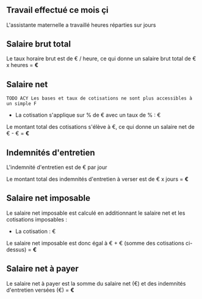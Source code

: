 # <F s="${rootSubject}" p="a pour nom" />

## Travail effectué ce mois çi

L'assistante maternelle a travaillé <F s="${rootSubject}" p="a pour nombre d'heures travaillées" editable=true ></F> heures
réparties sur <F s="${rootSubject}" p="a pour nombre de jours travaillés" editable=true></F> jours

## Salaire brut total

Le taux horaire brut est de <F s="${rootSubject}" p="a pour taux horaire brut" editable=true></F>€ / heure, ce qui donne un salaire brut total de <F s="${rootSubject}" p="a pour taux horaire brut"></F>€ x <F s="${rootSubject}" p="a pour nombre d'heures travaillées"></F> heures = **<F s="${rootSubject}" p="a pour salaire brut (formatté)"></F>€**

## Salaire net

```
TODO ACY Les bases et taux de cotisations ne sont plus accessibles à un simple F
```

<MF s="une paie" p="est sujette à"  >

- La cotisation **<F s="${o}" p="a pour nom"></F>** s'applique sur <F s="${o}" p="a pour base"></F>% de <F s="${rootSubject}" p="a pour salaire brut (formatté)"></F>€ avec un taux de <F s="${o}" p="a pour taux"></F>% : <F s="${rootSubject}" p="${o} (formatté)"></F>€

</MF>

Le montant total des cotisations s'élève à <F s="${rootSubject}" p="est sujette à un total de cotisation de (formatté)"></F>€, ce qui donne un salaire net de <F s="${rootSubject}" p="a pour salaire brut"></F>€ - <F s="${rootSubject}" p="est sujette à un total de cotisation de (formatté)"></F>€ = **<F s="${rootSubject}" p="a pour salaire net (formatté)"></F>€**

## Indemnités d'entretien

L'indemnité d'entretien est de <F s="${rootSubject}" p="a pour indemnité journalière d'entretien" editable=true ></F>€ par jour

Le montant total des indemnités d'entretien à verser est de <F s="${rootSubject}" p="a pour indemnité journalière d'entretien"></F>€ x <F s="${rootSubject}" p="a pour nombre de jours travaillés"></F> jours = **<F s="${rootSubject}" p="a pour montant total d'indemnité d'entretien (formatté)"></F>€**

## Salaire net imposable

Le salaire net imposable est calculé en additionnant le salaire net et les cotisations imposables :

<MF s="une paie" p="est imposable sur" >

- La cotisation **<F s="${o}" p="a pour nom"></F>** : <F s="${rootSubject}" p="${o} (formatté)"></F>€

</MF>

Le salaire net imposable est donc égal à <F s="${rootSubject}" p="a pour salaire net (formatté)"></F>€ + <F s="${rootSubject}" p="a pour montant total des cotisations imposables (formatté)"></F>€ (somme des cotisations ci-dessus) = **<F s="${rootSubject}" p="a pour salaire net imposable (formatté)"></F>€**

## Salaire net à payer

Le salaire net à payer est la somme du salaire net (<F s="${rootSubject}" p="a pour salaire net (formatté)"></F>€) et des indemnités d'entretien versées (<F s="${rootSubject}" p="a pour montant total d'indemnité d'entretien (formatté)"></F>€) = **<F s="${rootSubject}" p="a pour salaire net à payer (formatté)"></F>€**




